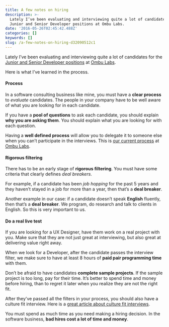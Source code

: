 ```yaml
---
title: A few notes on hiring
description: >-
  Lately I’ve been evaluating and interviewing quite a lot of candidates for the
  Junior and Senior Developer positions at Ombu Labs.
date: '2016-05-26T02:45:42.488Z'
categories: []
keywords: []
slug: /a-few-notes-on-hiring-d32090512c1
---
```


Lately I’ve been evaluating and interviewing quite a lot of candidates for the [Junior and Senior Developer positions](https://www.ombulabs.com/jobs) at [Ombu Labs](https://www.ombulabs.com/).

Here is what I’ve learned in the process.

#### Process

In a software consulting business like mine, you must have a **clear process** to _evaluate_ candidates. The people in your company have to be well aware of what you are looking for in each candidate.

If you have a **pool of questions** to ask each candidate, you should explain **why you are asking them**. You should explain what you are looking for with each question.

Having a **well defined process** will allow you to delegate it to someone else when you can’t participate in the interviews. This is [our current process](https://www.ombulabs.com/blog/team/jobs/our-hiring-process.html) at [Ombu Labs](https://www.ombulabs.com).

#### Rigorous filtering

There has to be an early stage of **rigorous filtering**. You must have some criteria that clearly defines _deal breakers_.

For example, if a candidate has been _job hopping_ for the past 5 years and they haven’t stayed in a job for more than a year, then that’s a **deal breaker**.

Another example in our case: if a candidate doesn’t speak **English** fluently, then that’s a **deal breaker**. We program, do research and talk to clients in English. So this is very important to us.

#### Do a real live test

If you are looking for a UX Designer, have them work on a real project with you. Make sure that they are not just great at interviewing, but also great at delivering value right away.

When we look for a Developer, after the candidate passes the interview filter, we make sure to have at least 8 hours of **paid pair programming time** with them.

Don’t be afraid to have candidates **complete sample projects**. If the sample project is too long, pay for their time. It’s better to spend time and money before hiring, than to regret it later when you realize they are not the right fit.

After they’ve passed all the filters in your process, you should also have a culture fit interview. Here is a [great article about culture fit interviews](https://medium.com/@lkr/i-m-a-woman-in-tech-but-even-i-didn-t-get-it-until-this-week-350cf8b62c46#.nsbzxgp5j).

You must spend as much time as you need making a hiring decision. In the software business, **bad hires cost a lot of time and money**.